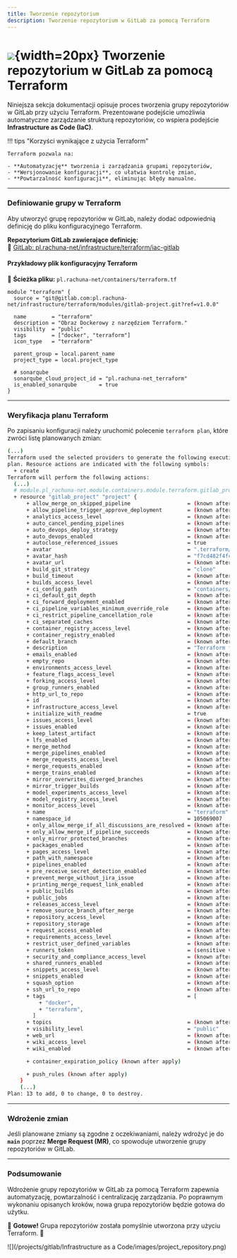 ```yaml
---
title: Tworzenie repozytorium
description: Tworzenie repozytorium w GitLab za pomocą Terraform
---
```


# ![](https://gitlab.com/pl.rachuna-net/infrastructure/terraform/modules/gitlab-project/-/raw/main/images/terraform.png){width=20px} Tworzenie repozytorium w GitLab za pomocą Terraform

Niniejsza sekcja dokumentacji opisuje proces tworzenia grupy repozytoriów w GitLab przy użyciu Terraform. Prezentowane podejście umożliwia automatyczne zarządzanie strukturą repozytoriów, co wspiera podejście **Infrastructure as Code (IaC)**.

!!! tips "Korzyści wynikające z użycia Terraform"

    Terraform pozwala na:

    - **Automatyzację** tworzenia i zarządzania grupami repozytoriów,
    - **Wersjonowanie konfiguracji**, co ułatwia kontrolę zmian,
    - **Powtarzalność konfiguracji**, eliminując błędy manualne.

---
### Definiowanie grupy w Terraform

Aby utworzyć grupę repozytoriów w GitLab, należy dodać odpowiednią definicję do pliku konfiguracyjnego Terraform. 

**Repozytorium GitLab zawierające definicję:**  
🔗 [GitLab: pl.rachuna-net/infrastructure/terraform/iac-gitlab](https://gitlab.com/pl.rachuna-net/infrastructure/terraform/iac-gitlab)

####  Przykładowy plik konfiguracyjny Terraform

📄 **Ścieżka pliku:** `pl.rachuna-net/containers/terraform.tf`

```hcl
module "terraform" {
  source = "git@gitlab.com:pl.rachuna-net/infrastructure/terraform/modules/gitlab-project.git?ref=v1.0.0"

  name        = "terraform"
  description = "Obraz Dockerowy z narzędziem Terraform."
  visibility  = "public"
  tags        = ["docker", "terraform"]
  icon_type   = "terraform"

  parent_group = local.parent_name
  project_type = local.project_type

  # sonarqube
  sonarqube_cloud_project_id = "pl.rachuna-net_terraform"
  is_enabled_sonarqube       = true
}
```

---
### Weryfikacja planu Terraform

Po zapisaniu konfiguracji należy uruchomić polecenie `terraform plan`, które zwróci listę planowanych zmian:

```bash
(...)
Terraform used the selected providers to generate the following execution
plan. Resource actions are indicated with the following symbols:
  + create
Terraform will perform the following actions:
  (...)
  # module.pl_rachuna-net.module.containers.module.terraform.gitlab_project.project will be created
  + resource "gitlab_project" "project" {
      + allow_merge_on_skipped_pipeline                  = (known after apply)
      + allow_pipeline_trigger_approve_deployment        = (known after apply)
      + analytics_access_level                           = (known after apply)
      + auto_cancel_pending_pipelines                    = (known after apply)
      + auto_devops_deploy_strategy                      = (known after apply)
      + auto_devops_enabled                              = (known after apply)
      + autoclose_referenced_issues                      = true
      + avatar                                           = ".terraform/modules/pl_rachuna-net.containers.terraform/images/terraform.png"
      + avatar_hash                                      = "f7cd482f4fc2f965b66c2fcc61dc1306013386b9843e9441f29b6880931d67a5"
      + avatar_url                                       = (known after apply)
      + build_git_strategy                               = "clone"
      + build_timeout                                    = (known after apply)
      + builds_access_level                              = (known after apply)
      + ci_config_path                                   = "containers/docker.yml@pl.rachuna-net/cicd/gitlab-ci"
      + ci_default_git_depth                             = (known after apply)
      + ci_forward_deployment_enabled                    = (known after apply)
      + ci_pipeline_variables_minimum_override_role      = (known after apply)
      + ci_restrict_pipeline_cancellation_role           = (known after apply)
      + ci_separated_caches                              = (known after apply)
      + container_registry_access_level                  = (known after apply)
      + container_registry_enabled                       = (known after apply)
      + default_branch                                   = (known after apply)
      + description                                      = "Terraform for Docker containers"
      + emails_enabled                                   = (known after apply)
      + empty_repo                                       = (known after apply)
      + environments_access_level                        = (known after apply)
      + feature_flags_access_level                       = (known after apply)
      + forking_access_level                             = (known after apply)
      + group_runners_enabled                            = (known after apply)
      + http_url_to_repo                                 = (known after apply)
      + id                                               = (known after apply)
      + infrastructure_access_level                      = (known after apply)
      + initialize_with_readme                           = true
      + issues_access_level                              = (known after apply)
      + issues_enabled                                   = (known after apply)
      + keep_latest_artifact                             = (known after apply)
      + lfs_enabled                                      = (known after apply)
      + merge_method                                     = (known after apply)
      + merge_pipelines_enabled                          = (known after apply)
      + merge_requests_access_level                      = (known after apply)
      + merge_requests_enabled                           = (known after apply)
      + merge_trains_enabled                             = (known after apply)
      + mirror_overwrites_diverged_branches              = (known after apply)
      + mirror_trigger_builds                            = (known after apply)
      + model_experiments_access_level                   = (known after apply)
      + model_registry_access_level                      = (known after apply)
      + monitor_access_level                             = (known after apply)
      + name                                             = "terraform"
      + namespace_id                                     = 105069007
      + only_allow_merge_if_all_discussions_are_resolved = (known after apply)
      + only_allow_merge_if_pipeline_succeeds            = (known after apply)
      + only_mirror_protected_branches                   = (known after apply)
      + packages_enabled                                 = (known after apply)
      + pages_access_level                               = (known after apply)
      + path_with_namespace                              = (known after apply)
      + pipelines_enabled                                = (known after apply)
      + pre_receive_secret_detection_enabled             = (known after apply)
      + prevent_merge_without_jira_issue                 = (known after apply)
      + printing_merge_request_link_enabled              = (known after apply)
      + public_builds                                    = (known after apply)
      + public_jobs                                      = (known after apply)
      + releases_access_level                            = (known after apply)
      + remove_source_branch_after_merge                 = (known after apply)
      + repository_access_level                          = (known after apply)
      + repository_storage                               = (known after apply)
      + request_access_enabled                           = (known after apply)
      + requirements_access_level                        = (known after apply)
      + restrict_user_defined_variables                  = (known after apply)
      + runners_token                                    = (sensitive value)
      + security_and_compliance_access_level             = (known after apply)
      + shared_runners_enabled                           = (known after apply)
      + snippets_access_level                            = (known after apply)
      + snippets_enabled                                 = (known after apply)
      + squash_option                                    = (known after apply)
      + ssh_url_to_repo                                  = (known after apply)
      + tags                                             = [
          + "docker",
          + "terraform",
        ]
      + topics                                           = (known after apply)
      + visibility_level                                 = "public"
      + web_url                                          = (known after apply)
      + wiki_access_level                                = (known after apply)
      + wiki_enabled                                     = (known after apply)

      + container_expiration_policy (known after apply)

      + push_rules (known after apply)
    }
    (...)
Plan: 13 to add, 0 to change, 0 to destroy.
```

---
### Wdrożenie zmian

Jeśli planowane zmiany są zgodne z oczekiwaniami, należy wdrożyć je do **`main`** poprzez **Merge Request (MR)**, co spowoduje utworzenie grupy repozytoriów w GitLab.

---
### Podsumowanie

Wdrożenie grupy repozytoriów w GitLab za pomocą Terraform zapewnia automatyzację, powtarzalność i centralizację zarządzania. Po poprawnym wykonaniu opisanych kroków, nowa grupa repozytoriów będzie gotowa do użytku.

🚀 **Gotowe!** Grupa repozytoriów została pomyślnie utworzona przy użyciu Terraform. 🎉

![](/projects/gitlab/Infrastructure as a Code/images/project_repository.png)
